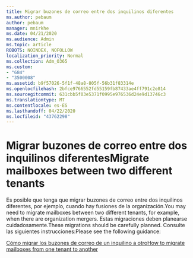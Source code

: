 ```yaml
---
title: Migrar buzones de correo entre dos inquilinos diferentes
ms.author: pebaum
author: pebaum
manager: mnirkhe
ms.date: 04/21/2020
ms.audience: Admin
ms.topic: article
ROBOTS: NOINDEX, NOFOLLOW
localization_priority: Normal
ms.collection: Adm_O365
ms.custom:
- "684"
- "3500008"
ms.assetid: b9f57026-5f1f-48a8-805f-56b31f83314e
ms.openlocfilehash: 2bfce9766552fd55159fb87433ae4ff791c2e814
ms.sourcegitcommit: 631cbb5f03e5371f0995e976536d24e9d13746c3
ms.translationtype: MT
ms.contentlocale: es-ES
ms.lasthandoff: 04/22/2020
ms.locfileid: "43762298"
---
```

# <a name="migrate-mailboxes-between-two-different-tenants"></a><span data-ttu-id="02ff6-102">Migrar buzones de correo entre dos inquilinos diferentes</span><span class="sxs-lookup"><span data-stu-id="02ff6-102">Migrate mailboxes between two different tenants</span></span>

<span data-ttu-id="02ff6-103">Es posible que tenga que migrar buzones de correo entre dos inquilinos diferentes, por ejemplo, cuando hay fusiones de la organización.</span><span class="sxs-lookup"><span data-stu-id="02ff6-103">You may need to migrate mailboxes between two different tenants, for example, when there are organization mergers.</span></span> <span data-ttu-id="02ff6-104">Estas migraciones deben planearse cuidadosamente.</span><span class="sxs-lookup"><span data-stu-id="02ff6-104">These migrations should be carefully planned.</span></span> <span data-ttu-id="02ff6-105">Consulte las siguientes instrucciones:</span><span class="sxs-lookup"><span data-stu-id="02ff6-105">Please see the following guidance:</span></span>
  
[<span data-ttu-id="02ff6-106">Cómo migrar los buzones de correo de un inquilino a otro</span><span class="sxs-lookup"><span data-stu-id="02ff6-106">How to migrate mailboxes from one tenant to another</span></span>](https://docs.microsoft.com/Exchange/mailbox-migration/migrate-mailboxes-across-tenants)
  